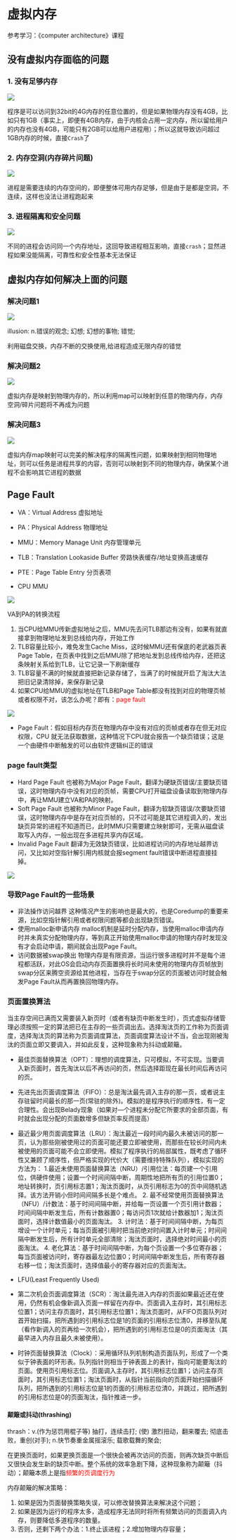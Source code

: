 
# 虚拟内存

参考学习：《computer architecture》课程

## 没有虚拟内存面临的问题

### 1. 没有足够内存

![](../04_page/imgs/vmpro1.png)

程序是可以访问到32bit的4G内存的任意位置的，但是如果物理内存没有4GB，比如只有1GB（事实上，即便有4GB内存，由于内核会占用一定内存，所以留给用户的内存也没有4GB，可能只有2GB可以给用户进程用）；所以这就导致访问超过1GB内存的时候，直接`Crash`了

### 2. 内存空洞(内存碎片问题)

![](../04_page/imgs/vmpro2.png)

进程是需要连续的内存空间的，即便整体可用内存足够，但是由于是都是空洞，不连续，这样也没法让进程跑起来

### 3. 进程隔离和安全问题

![](../04_page/imgs/vmpro3.png)

不同的进程会访问同一个内存地址，这回导致进程相互影响，直接`crash`；显然进程如果没能隔离，可靠性和安全性基本无法保证

## 虚拟内存如何解决上面的问题

### 解决问题1

![](../04_page/imgs/vmsolve1.png)

illusion: n.错误的观念; 幻想; 幻想的事物; 错觉;

利用磁盘交换，内存不断的交换使用,给进程造成无限内存的错觉

### 解决问题2

![](../04_page/imgs/vmsolve2.png)

虚拟内存是映射到物理内存的，所以利用map可以映射到任意的物理内存，内存空洞/碎片问题将不再成为问题

### 解决问题3

![](../04_page/imgs/vmsolve3.png)

虚拟内存map映射可以完美的解决程序的隔离性问题，如果映射到相同物理地址，则可以任务是进程共享的内容，否则可以映射到不同的物理内存，确保某个进程不会影响其它进程的数据

## Page Fault

* VA：Virtual Address 虚拟地址
* PA：Physical Address 物理地址
* MMU：Memory Manage Unit 内存管理单元
* TLB：Translation Lookaside Buffer 旁路快表缓存/地址变换高速缓存
* PTE：Page Table Entry 分页表项

* CPU MMU

![](../04_page/imgs/cpu_mmu.png)

VA到PA的转换流程

1. 当CPU给MMU传新虚拟地址之后，MMU先去问TLB那边有没有，如果有就直接拿到物理地址发到总线给内存，开始工作
2. TLB容量比较小，难免发生Cache Miss，这时候MMU还有保底的老武器页表 Page Table，在页表中找到之后MMU除了把地址发到总线传给内存，还把这条映射关系给到TLB，让它记录一下刷新缓存
3. TLB容量不满的时候就直接把新记录存储了，当满了的时候就开启了淘汰大法把旧记录清除掉，来保存新记录
4. 如果CPU给MMU的虚拟地址在TLB和Page Table都没有找到对应的物理页帧或者权限不对，该怎么办呢？即有：<font color='red'>page fault</font>

![](../04_page/imgs/cpu_mmu2.png)

* Page Fault：假如目标内存页在物理内存中没有对应的页帧或者存在但无对应权限，CPU 就无法获取数据，这种情况下CPU就会报告一个缺页错误；这是一个由硬件中断触发的可以由软件逻辑纠正的错误

### page fault类型

* Hard Page Fault 也被称为Major Page Fault，翻译为硬缺页错误/主要缺页错误，这时物理内存中没有对应的页帧，需要CPU打开磁盘设备读取到物理内存中，再让MMU建立VA和PA的映射。
* Soft Page Fault 也被称为Minor Page Fault，翻译为软缺页错误/次要缺页错误，这时物理内存中是存在对应页帧的，只不过可能是其它进程调入的，发出缺页异常的进程不知道而已，此时MMU只需要建立映射即可，无需从磁盘读取写入内存，一般出现在多进程共享内存区域。
* Invalid Page Fault 翻译为无效缺页错误，比如进程访问的内存地址越界访问，又比如对空指针解引用内核就会报segment fault错误中断进程直接挂掉。

![](../04_page/imgs/cpu_mmu3.png)

### 导致Page Fault的一些场景

* 非法操作访问越界 这种情况产生的影响也是最大的，也是Coredump的重要来源，比如空指针解引用或者权限问题等都会出现缺页错误。
* 使用malloc新申请内存 malloc机制是延时分配内存，当使用malloc申请内存时并未真实分配物理内存，等到真正开始使用malloc申请的物理内存时发现没有才会启动申请，期间就会出现Page Fault。
* 访问数据被swap换出 物理内存是有限资源，当运行很多进程时并不是每个进程都活跃，对此OS会启动内存页面置换将长时间未使用的物理内存页帧放到swap分区来腾空资源给其他进程，当存在于swap分区的页面被访问时就会触发Page Fault从而再置换回物理内存。

### 页面置换算法

当主存空间已满而又需要装入新页时（或者有缺页中断发生时），页式虚拟存储管理必须按照一定的算法把已在主存的一些页调出去。选择淘汰页的工作称为页面调度，选择淘汰页的算法称为页面调度算法，页面调度算法设计不当，会出现刚被淘汰的页面立即又要调入，并如此反复，这种现象称为抖动或颠簸。

* 最佳页面替换算法（OPT）：理想的调度算法，只可模拟，不可实现。当要调入新页面时，首先淘汰以后不再访问的页，然后选择距现在最长时间后再访问的页。

* 先进先出页面调度算法（FIFO）：总是淘汰最先调入主存的那一页，或者说主存驻留时间最长的那一页(常驻的除外)。模拟的是程序执行的顺序性，有一定合理性。会出现Belady现象（如果对—个进程未分配它所要求的全部页面，有时就会出现分配的页面数增多但缺页率反而提高）

* 最近最少用页面调度算法（LRU）：淘汰最近一段时间内最久未被访问的那一页，认为那些刚被使用过的页面可能还要立即被使用，而那些在较长时间内未被使用的页面可能不会立即使用。模拟了程序执行的局部属性，既考虑了循环性又兼顾了顺序性，但严格实现的代价大（需要维持特殊队列），模拟实现的方法为：
    1.最近未使用页面替换算法（NRU）/引用位法：每页建一个引用位，供硬件使用；设置一个时间间隔中断，周期性地把所有页的引用位置0；地址转换时，页引用标志置1；淘汰页面时，从页引用标志为0的页中间随机选择。该方法开销小但时间间隔多长是个难点。
    2. 最不经常使用页面替换算法（NFU）/计数法：基于时间间隔中断，并给每一页设置一个页引用计数器；时间间隔中断发生后，所有计数器置0；每访问页1次就给计数器加1；淘汰页面时，选择计数值最小的页面淘汰。
    3. 计时法：基于时间间隔中断，为每页增设一个计时单元；每当页面被引用时把当前绝对时间置入计时单元；时间间隔中断发生后，所有计时单元全部清除；淘汰页面时，选择绝对时间最小的页面淘汰。
    4. 老化算法：基于时间间隔中断，为每个页设置一个多位寄存器；每当页面被访问时，寄存器最左边位置0；时间间隔中断发生后，所有寄存器右移一位；淘汰页面时，选择值最小的寄存器对应的页面淘汰。

* LFU(Least Frequently Used)

* 第二次机会页面调度算法（SCR）：淘汰最先进入内存的页面如果最近还在使用，仍然有机会像新调入页面一样留在内存中。页面调入主存时，其引用标志位置1；访问主存页面时，其引用标志位置1；淘汰页面时，从FIFO页面队列对首开始扫描，把所遇到的引用标志位是1的页面的引用标志位清0，并移至队尾（看作新调入的页再给一次机会），把所遇到的引用标志位是0的页面淘汰（其最早进入内存且最久未被使用）。

* 时钟页面替换算法（Clock）：采用循环队列机制构造页面队列，形成了一个类似于钟表面的环形表。队列指针则相当于钟表面上的表针，指向可能要淘汰的页面。使用页引用标志位。页面调入主存时，其引用标志位置1；访问主存页面时，其引用标志位置1；淘汰页面时，从指针当前指向的页面开始扫描循环队列，把所遇到的引用标志位是1的页面的引用标志位清0，并跳过，把所遇到的引用标志位是0的页面淘汰，指针推进一步。

#### 颠簸或抖动(thrashing)

thrash：v.(作为惩罚用棍子等) 抽打，连续击打; (使) 激烈扭动，翻来覆去; 彻底击败，重创(对手); n.快节奏重金属摇滚乐; 载歌载舞的聚会;

在更换页面时，如果更换页面是一个很快会被再次访问的页面，则再次缺页中断后又很快会发生新的缺页中断。整个系统的效率急剧下降，这种现象称为颠簸（抖动）；颠簸本质上是指<font color='red'>频繁的页调度行为</font>

内存颠簸的解决策略：
1. 如果是因为页面替换策略失误，可以修改替换算法来解决这个问题；
2. 如果是因为运行的程序太多，造成程序无法同时将所有频繁访问的页面调入内存，则要降低多道程序的数量。
3. 否则，还剩下两个办法：1.终止该进程；2.增加物理内存容量；
